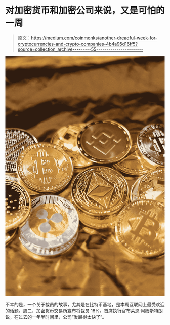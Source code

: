 # 对加密货币和加密公司来说，又是可怕的一周

> 原文：<https://medium.com/coinmonks/another-dreadful-week-for-cryptocurrencies-and-crypto-companies-4b4a95d16ff5?source=collection_archive---------55----------------------->

![](img/d7e84121cf71ace6f3f5dd041ed9c084.png)

不幸的是，一个关于裁员的故事，尤其是在比特币基地，是本周互联网上最受欢迎的话题。周二，加密货币交易所宣布将裁员 18%。首席执行官布莱恩·阿姆斯特朗说，在过去的一年半时间里，公司“发展得太快了”。